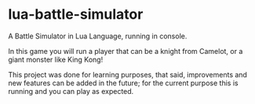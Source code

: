 # lua-battle-simulator
A Battle Simulator in Lua Language, running in console.

In this game you will run a player that can be a knight from Camelot, or a giant monster like King Kong!


This project was done for learning purposes, that said, improvements and new features can be added in the future; for the current purpose this is running and you can play as expected. 
